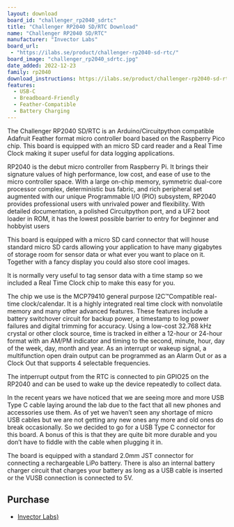 ```yaml
---
layout: download
board_id: "challenger_rp2040_sdrtc"
title: "Challenger RP2040 SD/RTC Download"
name: "Challenger RP2040 SD/RTC"
manufacturer: "Invector Labs"
board_url:
 - "https://ilabs.se/product/challenger-rp2040-sd-rtc/"
board_image: "challenger_rp2040_sdrtc.jpg"
date_added: 2022-12-23
family: rp2040
download_instructions: https://ilabs.se/product/challenger-rp2040-sd-rtc/#tab-getting-started
features:
  - USB-C
  - Breadboard-Friendly
  - Feather-Compatible
  - Battery Charging
---
```


The Challenger RP2040 SD/RTC is an Arduino/Circuitpython compatible Adafruit Feather format micro controller board based on the Raspberry Pico chip. This board is equipped with an micro SD card reader and a Real Time Clock making it super useful for data logging applications.

RP2040 is the debut micro controller from Raspberry Pi. It brings their signature values of high performance, low cost, and ease of use to the micro controller space. With a large on-chip memory, symmetric dual-core processor complex, deterministic bus fabric, and rich peripheral set augmented with our unique Programmable I/O (PIO) subsystem, RP2040 provides professional users with unrivaled power and flexibility. With detailed documentation, a polished Circuitpython port, and a UF2 boot loader in ROM, it has the lowest possible barrier to entry for beginner and hobbyist users

This board is equipped with a micro SD card connector that will house standard micro SD cards allowing your application to have many gigabytes of storage room for sensor data or what ever you want to place on it. Together with a fancy display you could also store cool images.

It is normally very useful to tag sensor data with a time stamp so we included a Real Time Clock chip to make this easy for you.

The chip we use is the MCP79410 general purpose I2C™Compatible real-time clock/calendar. It is a highly integrated real time clock with nonvolatile memory and many other advanced features. These features include a battery switchover circuit for backup power, a timestamp to log power failures and digital trimming for accuracy. Using a low-cost 32.768 kHz crystal or other clock source, time is tracked in either a 12-hour or 24-hour format with an AM/PM indicator and timing to the second, minute, hour, day of the week, day, month and year. As an interrupt or wakeup signal, a multifunction open drain output can be programmed as an Alarm Out or as a Clock Out that supports 4 selectable frequencies.

The intperrupt output from the RTC is connected to pin GPIO25 on the RP2040 and can be used to wake up the device repeatedly to collect data.

In the recent years we have noticed that we are seeing more and more USB Type C cable laying around the lab due to the fact that all new phones and accessories use them. As of yet we haven’t seen any shortage of micro USB cables but we are not getting any new ones any more and old ones do break occasionally. So we decided to go for a USB Type C connector for this board. A bonus of this is that they are quite bit more durable and you don’t have to fiddle with the cable when plugging it in.

The board is equipped with a standard 2.0mm JST connector for connecting a rechargeable LiPo battery. There is also an internal battery charger circuit that charges your battery as long as a USB cable is inserted or the VUSB connection is connected to 5V.

## Purchase

* [Invector Labs)](https://ilabs.se/product/challenger-rp2040-sd-rtc/)
